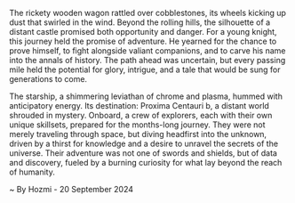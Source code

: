 
The rickety wooden wagon rattled over cobblestones, its wheels kicking up dust that swirled in the wind. Beyond the rolling hills, the silhouette of a distant castle promised both opportunity and danger. For a young knight, this journey held the promise of adventure.  He yearned for the chance to prove himself, to fight alongside valiant companions, and to carve his name into the annals of history. The path ahead was uncertain, but every passing mile held the potential for glory, intrigue, and a tale that would be sung for generations to come.

The starship, a shimmering leviathan of chrome and plasma, hummed with anticipatory energy. Its destination: Proxima Centauri b, a distant world shrouded in mystery. Onboard, a crew of explorers, each with their own unique skillsets, prepared for the months-long journey. They were not merely traveling through space, but diving headfirst into the unknown, driven by a thirst for knowledge and a desire to unravel the secrets of the universe. Their adventure was not one of swords and shields, but of data and discovery, fueled by a burning curiosity for what lay beyond the reach of humanity. 

~ By Hozmi - 20 September 2024

